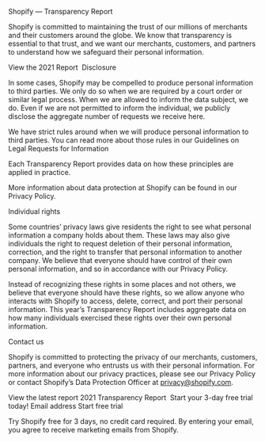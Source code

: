 Shopify —
Transparency Report

Shopify is committed to maintaining the trust of our millions of merchants and their customers around the globe. We know that transparency is essential to that trust, and we want our merchants, customers, and partners to understand how we safeguard their personal information.

View the 2021 Report 
Disclosure

In some cases, Shopify may be compelled to produce personal information to third parties. We only do so when we are required by a court order or similar legal process. When we are allowed to inform the data subject, we do. Even if we are not permitted to inform the individual, we publicly disclose the aggregate number of requests we receive here.

We have strict rules around when we will produce personal information to third parties. You can read more about those rules in our Guidelines on Legal Requests for Information

Each Transparency Report provides data on how these principles are applied in practice.

More information about data protection at Shopify can be found in our Privacy Policy.

Individual rights

Some countries’ privacy laws give residents the right to see what personal information a company holds about them. These laws may also give individuals the right to request deletion of their personal information, correction, and the right to transfer that personal information to another company. We believe that everyone should have control of their own personal information, and so in accordance with our Privacy Policy.

Instead of recognizing these rights in some places and not others, we believe that everyone should have these rights, so we allow anyone who interacts with Shopify to access, delete, correct, and port their personal information. This year’s Transparency Report includes aggregate data on how many individuals exercised these rights over their own personal information.

Contact us

Shopify is committed to protecting the privacy of our merchants, customers, partners, and everyone who entrusts us with their personal information. For more information about our privacy practices, please see our Privacy Policy or contact Shopify’s Data Protection Officer at privacy@shopify.com.

View the latest report
2021 Transparency Report 
Start your 3-day free trial today!
Email address
Start free trial

Try Shopify free for 3 days, no credit card required. By entering your email, you agree to receive marketing emails from Shopify.
